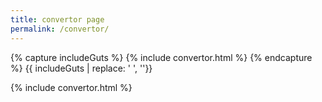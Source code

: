 ```yaml
---
title: convertor page
permalink: /convertor/
---
```


{% capture includeGuts %}
{% include convertor.html %} 
{% endcapture %}
{{ includeGuts | replace: '    ', ''}}

{% include convertor.html %} 
